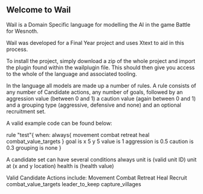 ## Welcome to Wail

Wail is a Domain Specific language for modelling the AI in the game Battle for Wesnoth.

Wail was developed for a Final Year project and uses Xtext to aid in this process.

To install the project, simply download a zip of the whole project and import the plugin found within the wailplugin file. This should then give you access to the whole of the language and associated tooling.

In the language all models are made up a number of rules. A rule consists of any number of Candidate actions, any number of goals, followed by an aggression value (between 0 and 1) a caution value (again between 0 and 1) and a grouping type (aggressive, defensive and none) and an optional recruitment set. 

A valid example code can be found below:

rule "test"{
	when: always{
		movement
		combat
		retreat
		heal
		combat_value_targets
	}
	goal is x 5 y 5 value is 1
	aggression is 0.5
	caution is 0.3
	grouping is none
}

A candidate set can have several conditions
  always
  unit is (valid unit ID)
  unit at (x and y location)
  health is (health value)

Valid Candidate Actions include:
  Movement
  Combat
  Retreat
  Heal
  Recruit
  combat_value_targets
  leader_to_keep
  capture_villages
